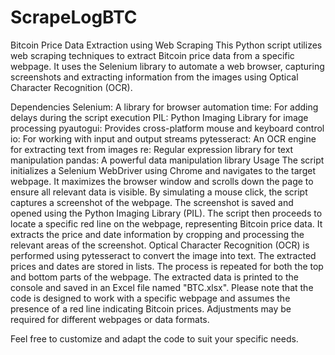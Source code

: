 # ScrapeLogBTC
Bitcoin Price Data Extraction using Web Scraping
This Python script utilizes web scraping techniques to extract Bitcoin price data from a specific webpage. It uses the Selenium library to automate a web browser, capturing screenshots and extracting information from the images using Optical Character Recognition (OCR).

Dependencies
Selenium: A library for browser automation
time: For adding delays during the script execution
PIL: Python Imaging Library for image processing
pyautogui: Provides cross-platform mouse and keyboard control
io: For working with input and output streams
pytesseract: An OCR engine for extracting text from images
re: Regular expression library for text manipulation
pandas: A powerful data manipulation library
Usage
The script initializes a Selenium WebDriver using Chrome and navigates to the target webpage.
It maximizes the browser window and scrolls down the page to ensure all relevant data is visible.
By simulating a mouse click, the script captures a screenshot of the webpage.
The screenshot is saved and opened using the Python Imaging Library (PIL).
The script then proceeds to locate a specific red line on the webpage, representing Bitcoin price data.
It extracts the price and date information by cropping and processing the relevant areas of the screenshot.
Optical Character Recognition (OCR) is performed using pytesseract to convert the image into text.
The extracted prices and dates are stored in lists.
The process is repeated for both the top and bottom parts of the webpage.
The extracted data is printed to the console and saved in an Excel file named "BTC.xlsx".
Please note that the code is designed to work with a specific webpage and assumes the presence of a red line indicating Bitcoin prices. Adjustments may be required for different webpages or data formats.

Feel free to customize and adapt the code to suit your specific needs.
